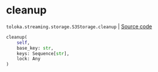 # cleanup
`toloka.streaming.storage.S3Storage.cleanup` | [Source code](https://github.com/Toloka/toloka-kit/blob/v1.1.4/src/streaming/storage.py#L244)

```python
cleanup(
    self,
    base_key: str,
    keys: Sequence[str],
    lock: Any
)
```

